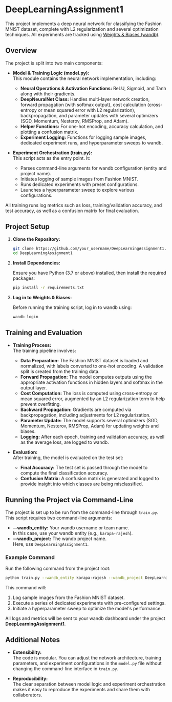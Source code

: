 # DeepLearningAssignment1

This project implements a deep neural network for classifying the Fashion MNIST dataset, complete with L2 regularization and several optimization techniques. All experiments are tracked using [Weights & Biases (wandb)](https://wandb.ai).

## Overview

The project is split into two main components:
- **Model & Training Logic (model.py):**  
  This module contains the neural network implementation, including:
  - **Neural Operations & Activation Functions:** ReLU, Sigmoid, and Tanh along with their gradients.
  - **DeepNeuralNet Class:** Handles multi-layer network creation, forward propagation (with softmax output), cost calculation (cross-entropy or mean squared error with L2 regularization), backpropagation, and parameter updates with several optimizers (SGD, Momentum, Nesterov, RMSProp, and Adam).
  - **Helper Functions:** For one-hot encoding, accuracy calculation, and plotting a confusion matrix.
  - **Experiment Logging:** Functions for logging sample images, dedicated experiment runs, and hyperparameter sweeps to wandb.
  
- **Experiment Orchestration (train.py):**  
  This script acts as the entry point. It:
  - Parses command-line arguments for wandb configuration (entity and project name).
  - Initiates logging of sample images from Fashion MNIST.
  - Runs dedicated experiments with preset configurations.
  - Launches a hyperparameter sweep to explore various configurations.
  
All training runs log metrics such as loss, training/validation accuracy, and test accuracy, as well as a confusion matrix for final evaluation.

## Project Setup

1. **Clone the Repository:**

   ```bash
   git clone https://github.com/your_username/DeepLearningAssignment1.git
   cd DeepLearningAssignment1
   ```

2. **Install Dependencies:**

   Ensure you have Python (3.7 or above) installed, then install the required packages:

   ```bash
   pip install -r requirements.txt
   ```

3. **Log in to Weights & Biases:**

   Before running the training script, log in to wandb using:

   ```bash
   wandb login
   ```

## Training and Evaluation

- **Training Process:**  
  The training pipeline involves:
  - **Data Preparation:** The Fashion MNIST dataset is loaded and normalized, with labels converted to one-hot encoding. A validation split is created from the training data.
  - **Forward Propagation:** The model computes outputs using the appropriate activation functions in hidden layers and softmax in the output layer.
  - **Cost Computation:** The loss is computed using cross-entropy or mean squared error, augmented by an L2 regularization term to help prevent overfitting.
  - **Backward Propagation:** Gradients are computed via backpropagation, including adjustments for L2 regularization.
  - **Parameter Update:** The model supports several optimizers (SGD, Momentum, Nesterov, RMSProp, Adam) for updating weights and biases.
  - **Logging:** After each epoch, training and validation accuracy, as well as the average loss, are logged to wandb.

- **Evaluation:**  
  After training, the model is evaluated on the test set:
  - **Final Accuracy:** The test set is passed through the model to compute the final classification accuracy.
  - **Confusion Matrix:** A confusion matrix is generated and logged to provide insight into which classes are being misclassified.

## Running the Project via Command-Line

The project is set up to be run from the command-line through `train.py`. This script requires two command-line arguments:
- **--wandb_entity:** Your wandb username or team name.  
  In this case, use your wandb entity (e.g., `karapa-rajesh`).
- **--wandb_project:** The wandb project name.  
  Here, use `DeepLearningAssignment1`.

### Example Command

Run the following command from the project root:

```bash
python train.py --wandb_entity karapa-rajesh --wandb_project DeepLearningAssignment1
```

This command will:
1. Log sample images from the Fashion MNIST dataset.
2. Execute a series of dedicated experiments with pre-configured settings.
3. Initiate a hyperparameter sweep to optimize the model's performance.

All logs and metrics will be sent to your wandb dashboard under the project **DeepLearningAssignment1**.

## Additional Notes

- **Extensibility:**  
  The code is modular. You can adjust the network architecture, training parameters, and experiment configurations in the `model.py` file without changing the command-line interface in `train.py`.

- **Reproducibility:**  
  The clear separation between model logic and experiment orchestration makes it easy to reproduce the experiments and share them with collaborators.



